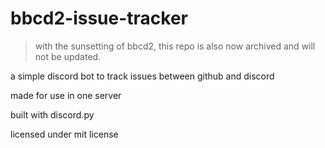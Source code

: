 # bbcd2-issue-tracker

> with the sunsetting of bbcd2, this repo is also now archived and will not be updated.

a simple discord bot to track issues between github and discord

made for use in one server

built with discord.py

licensed under mit license
